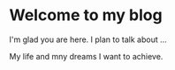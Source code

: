 # Welcome to my blog

I'm glad you are here. I plan to talk about ...

My life and mny dreams I want to achieve.
